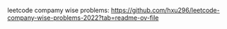  leetcode compamy wise problems:   https://github.com/hxu296/leetcode-company-wise-problems-2022?tab=readme-ov-file
